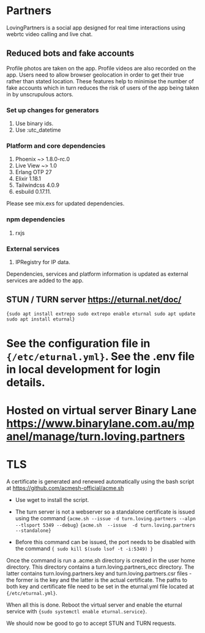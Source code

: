 # Partners

LovingPartners is a social app designed for real time interactions using webrtc video calling and live chat.

## Reduced bots and fake accounts

Profile photos are taken on the app. Profile videos are also recorded on the app.
Users need to allow browser geolocation in order to get their true rather than stated location.
These features help to minimise the number of fake accounts which in turn reduces the risk of users of the app being taken in by unscrupulous actors.

### Set up changes for generators

1. Use binary ids.
2. Use :utc_datetime

### Platform and core dependencies

1. Phoenix ~> 1.8.0-rc.0
2. Live View ~> 1.0
3. Erlang OTP 27
4. Elixir 1.18.1
5. Tailwindcss 4.0.9
6. esbuild 0.17.11.

Please see mix.exs for updated dependencies.

### npm dependencies

1. rxjs

### External services

1. IPRegistry for IP data.

Dependencies, services and platform information is updated as external services are added to the app.

## STUN / TURN server https://eturnal.net/doc/
`{sudo apt install extrepo
sudo extrepo enable eturnal
sudo apt update
sudo apt install eturnal}`


# See the configuration file in `{/etc/eturnal.yml}`. See the .env file in local development for login details.

# Hosted on virtual server Binary Lane https://www.binarylane.com.au/mpanel/manage/turn.loving.partners

# TLS

A certificate is generated and renewed automatically using the bash script at https://github.com/acmesh-official/acme.sh

- Use wget to install the script.
- The turn server is not a webserver so a standalone certificate is issued using the command
  `{acme.sh --issue -d turn.loving.partners --alpn --tlsport 5349 --debug}`
  `{acme.sh  --issue  -d turn.loving.partners  --standalone}`

- Before this command can be issued, the port needs to be disabled with the command
  `{ sudo kill $(sudo lsof -t -i:5349) }`

Once the command is run a .acme.sh directory is created in the user home directory. This directory contains a turn.loving.partners_ecc directory.
The latter contains turn.loving.partners.key and turn.loving.partners.csr files - the former is the key and the latter is the actual certificate.
The paths to both key and certificate file need to be set in the eturnal.yml file located at `{/etc/eturnal.yml}`.

When all this is done. Reboot the virtual server and enable the eturnal service with `{sudo systemctl enable eturnal.service}`.

We should now be good to go to accept STUN and TURN requests.
